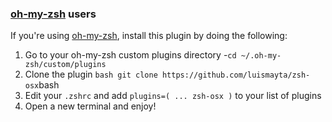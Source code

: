 <!-- Space: Projects -->
<!-- Parent: Installation ZshOSX -->
<!-- Title: Installation Oh-My-Zsh ZshOSX -->
<!-- Label: ZshOSX -->
<!-- Label: Project -->
<!-- Label: Installation -->
<!-- Label: Oh-My-Zsh -->
<!-- Include: docs/disclaimer.md -->
<!-- Include: ac:toc -->

### [oh-my-zsh](https://github.com/ohmyzsh/ohmyzsh) users

If you're using [oh-my-zsh](https://github.com/ohmyzsh/ohmyzsh), install this plugin by doing the following:

1.  Go to your oh-my-zsh custom plugins directory -`cd ~/.oh-my-zsh/custom/plugins`
2.  Clone the plugin `bash git clone https://github.com/luismayta/zsh-osx`bash
3.  Edit your `.zshrc` and add `plugins=( ... zsh-osx )` to your list of plugins
4.  Open a new terminal and enjoy!
